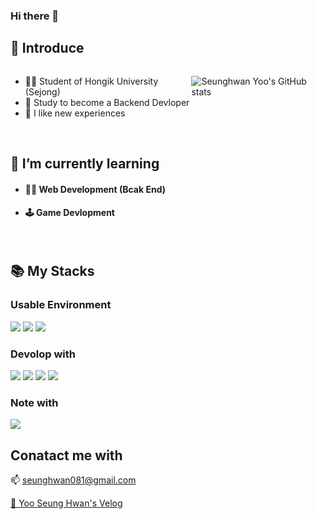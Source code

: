 ### Hi there 👋



## 🎤 Introduce
<div style = "display:flex">

- 👨‍🎓 Student of Hongik University (Sejong)
- 🔭 Study to become a Backend Devloper
- 🔮 I like new experiences


![Seunghwan Yoo's GitHub stats](https://github-readme-stats.vercel.app/api?username=dellyu03&show_icons=true&theme=react)

</div>
<br>

## 🌱 I’m currently learning
- #### 👨‍💻 Web Development (Bcak End)
- #### 🕹️ Game Devlopment
<br>

## 📚 My Stacks

### Usable Environment
<img src="https://img.shields.io/badge/Visual studio Code-007ACC?style=for-the-badge&logo=visual studio code&logoColor=white"> <img src="https://img.shields.io/badge/Git-F05032?style=for-the-badge&logo=Git&logoColor=white"> <img src="https://img.shields.io/badge/Git Hub-181717?style=for-the-badge&logo=GitHub&logoColor=white">
### Devolop with
<img src="https://img.shields.io/badge/HTML-E34F26?style=for-the-badge&logo=html5&logoColor=white"> <img src="https://img.shields.io/badge/CSS-1572B6?style=for-the-badge&logo=CSS3&logoColor=white"> <img src="https://img.shields.io/badge/Java Script-F7DF1E?style=for-the-badge&logo=JavaScript&logoColor=white"> <img src="https://img.shields.io/badge/React-282c34?style=for-the-badge&logo=react&logoColor=#61DAFB">
### Note with
<img src="https://img.shields.io/badge/Obsidian-7C3AED?style=for-the-badge&logo=obsidian&logoColor=white">

## Conatact me with
📫 seunghwan081@gmail.com 

<a href = "https://velog.io/@youjacha082/posts">💬 Yoo Seung Hwan's Velog</a>
















<!--
**dellyu03/dellyu03** is a ✨ _special_ ✨ repository because its `README.md` (this file) appears on your GitHub profile.

Here are some ideas to get you started:

- 🔭 I’m currently working on ...
- 🌱 I’m currently learning ...
- 👯 I’m looking to collaborate on ...
- 🤔 I’m looking for help with ...
- 💬 Ask me about ...
- 📫 How to reach me: ...
- 😄 Pronouns: ...
- ⚡ Fun fact: ...
-->
